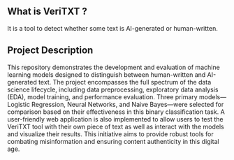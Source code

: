 ## What is VeriTXT ?
It is a tool to detect whether some text is AI-generated or human-written.
## Project Description
  This repository demonstrates the development and evaluation of machine learning models designed to
distinguish between human-written and AI-generated text. The project encompasses the full
spectrum of the data science lifecycle, including data preprocessing, exploratory data analysis
(EDA), model training, and performance evaluation. Three primary models—Logistic Regression,
Neural Networks, and Naive Bayes—were selected for comparison based on their
effectiveness in this binary classification task. A user-friendly web application is also implemented to
allow users to test the VeriTXT tool with their own piece of text as well as interact with the models and visualize their results. 
This initiative aims to provide robust tools for combating misinformation and ensuring content authenticity in this
digital age.
